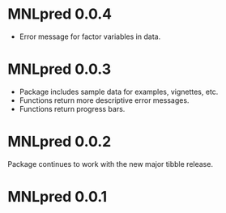 # MNLpred 0.0.4

  - Error message for factor variables in data.

# MNLpred 0.0.3

  - Package includes sample data for examples, vignettes, etc.
  - Functions return more descriptive error messages.
  - Functions return progress bars.


# MNLpred 0.0.2
Package continues to work with the new major tibble release.

# MNLpred 0.0.1
